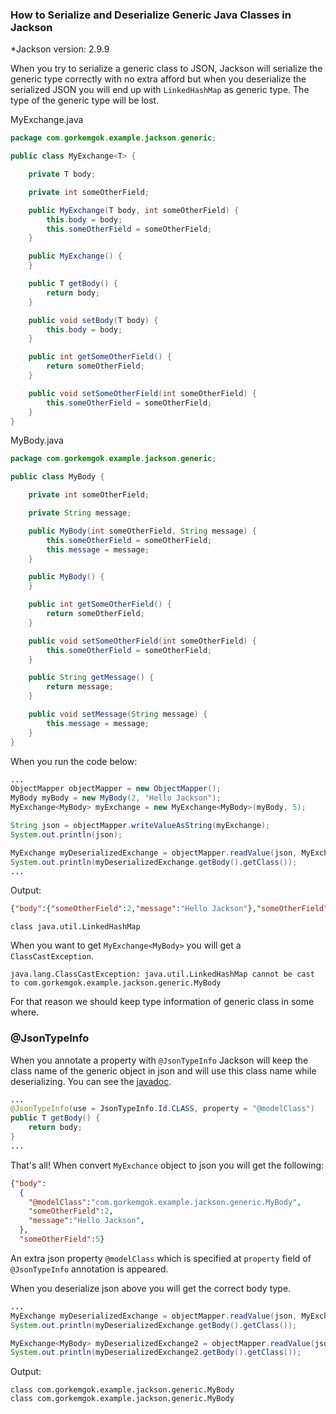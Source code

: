 ### How to Serialize and Deserialize Generic Java Classes in Jackson

*Jackson version: 2.9.9

When you try to serialize a generic class to JSON, Jackson will serialize the generic type correctly 
with no extra afford but when you deserialize the serialized JSON you will end up 
with `LinkedHashMap` as generic type. The type of the generic type will be lost.

MyExchange.java
```java
package com.gorkemgok.example.jackson.generic;

public class MyExchange<T> {

    private T body;

    private int someOtherField;

    public MyExchange(T body, int someOtherField) {
        this.body = body;
        this.someOtherField = someOtherField;
    }

    public MyExchange() {
    }

    public T getBody() {
        return body;
    }

    public void setBody(T body) {
        this.body = body;
    }

    public int getSomeOtherField() {
        return someOtherField;
    }

    public void setSomeOtherField(int someOtherField) {
        this.someOtherField = someOtherField;
    }
}
```

MyBody.java
```java
package com.gorkemgok.example.jackson.generic;

public class MyBody {

    private int someOtherField;

    private String message;

    public MyBody(int someOtherField, String message) {
        this.someOtherField = someOtherField;
        this.message = message;
    }

    public MyBody() {
    }

    public int getSomeOtherField() {
        return someOtherField;
    }

    public void setSomeOtherField(int someOtherField) {
        this.someOtherField = someOtherField;
    }

    public String getMessage() {
        return message;
    }

    public void setMessage(String message) {
        this.message = message;
    }
}
```

When you run the code below:

```java
...
ObjectMapper objectMapper = new ObjectMapper();
MyBody myBody = new MyBody(2, "Hello Jackson");
MyExchange<MyBody> myExchange = new MyExchange<MyBody>(myBody, 5);

String json = objectMapper.writeValueAsString(myExchange);
System.out.println(json);

MyExchange myDeserializedExchange = objectMapper.readValue(json, MyExchange.class);
System.out.println(myDeserializedExchange.getBody().getClass());
...
```

Output:
```json
{"body":{"someOtherField":2,"message":"Hello Jackson"},"someOtherField":5}
```
```
class java.util.LinkedHashMap
```

When you want to get `MyExchange<MyBody>` you will get a `ClassCastException`.
```
java.lang.ClassCastException: java.util.LinkedHashMap cannot be cast to com.gorkemgok.example.jackson.generic.MyBody
```

For that reason we should keep type information of generic class in some where.

### @JsonTypeInfo

When you annotate a property with `@JsonTypeInfo` Jackson will keep the class name of the generic object in json and will use this class name while deserializing.
You can see the [javadoc](https://www.javadoc.io/doc/com.fasterxml.jackson.core/jackson-annotations/2.9.9).

```java
...
@JsonTypeInfo(use = JsonTypeInfo.Id.CLASS, property = "@modelClass")
public T getBody() {
    return body;
}
...
```

That's all!
When convert `MyExchance` object to json you will get the following:
```json
{"body":
  {
    "@modelClass":"com.gorkemgok.example.jackson.generic.MyBody",
    "someOtherField":2,
    "message":"Hello Jackson",
  },
  "someOtherField":5}
```
An extra json property `@modelClass` which is specified at `property` field of `@JsonTypeInfo` annotation is appeared. 

When you deserialize json above you will get the correct body type.
```java
...
MyExchange myDeserializedExchange = objectMapper.readValue(json, MyExchange.class);
System.out.println(myDeserializedExchange.getBody().getClass());

MyExchange<MyBody> myDeserializedExchange2 = objectMapper.readValue(json, MyExchange.class);
System.out.println(myDeserializedExchange2.getBody().getClass());

```
Output:
```
class com.gorkemgok.example.jackson.generic.MyBody
class com.gorkemgok.example.jackson.generic.MyBody
```
